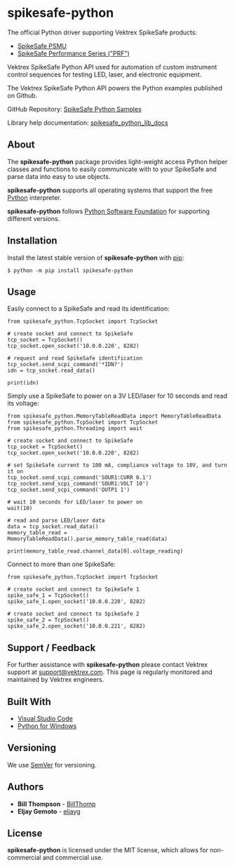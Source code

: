# spikesafe-python

The official Python driver supporting Vektrex SpikeSafe products:
- [SpikeSafe PSMU](https://www.vektrex.com/products/spikesafe-source-measure-unit/)
- [SpikeSafe Performance Series ("PRF")](https://www.vektrex.com/products/spikesafe-performance-series-precision-pulsed-current-sources/)

Vektrex SpikeSafe Python API used for automation of custom instrument control sequences for testing LED, laser, and electronic equipment.

The Vektrex SpikeSafe Python API powers the Python examples published on Github.

GitHub Repository: [SpikeSafe Python Samples](https://github.com/VektrexElectronicSystems/SpikeSafePythonSamples)

Library help documentation: [spikesafe_python_lib_docs](https://github.com/VektrexElectronicSystems/SpikeSafePythonSamples/tree/master/spikesafe_python_lib_docs)

## About

The **spikesafe-python** package provides light-weight access Python helper classes and functions to easily communicate with to your SpikeSafe and parse data into easy to use objects.

**spikesafe-python** supports all operating systems that support the free [Python](https://www.python.org/) interpreter.

**spikesafe-python** follows [Python Software Foundation](https://devguide.python.org/#status-of-python-branches) for supporting different versions.

## Installation

Install the latest stable version of **spikesafe-python** with [pip](http://pypi.python.org/pypi/pip):

```
$ python -m pip install spikesafe-python
```

## Usage

Easily connect to a SpikeSafe and read its identification:

```
from spikesafe_python.TcpSocket import TcpSocket

# create socket and connect to SpikeSafe
tcp_socket = TcpSocket()
tcp_socket.open_socket('10.0.0.220', 8282)

# request and read SpikeSafe identification
tcp_socket.send_scpi_command('*IDN?')
idn = tcp_socket.read_data()

print(idn)
```

Simply use a SpikeSafe to power on a 3V LED/laser for 10 seconds and read its voltage:

```
from spikesafe_python.MemoryTableReadData import MemoryTableReadData
from spikesafe_python.TcpSocket import TcpSocket
from spikesafe_python.Threading import wait

# create socket and connect to SpikeSafe
tcp_socket = TcpSocket()
tcp_socket.open_socket('10.0.0.220', 8282)

# set SpikeSafe current to 100 mA, compliance voltage to 10V, and turn it on 
tcp_socket.send_scpi_command('SOUR1:CURR 0.1')                                 
tcp_socket.send_scpi_command('SOUR1:VOLT 10')                           
tcp_socket.send_scpi_command('OUTP1 1')

# wait 10 seconds for LED/laser to power on
wait(10)           

# read and parse LED/laser data
data = tcp_socket.read_data()                                            
memory_table_read = MemoryTableReadData().parse_memory_table_read(data)

print(memory_table_read.channel_data[0].voltage_reading)
```

Connect to more than one SpikeSafe:

```
from spikesafe_python.TcpSocket import TcpSocket

# create socket and connect to SpikeSafe 1
spike_safe_1 = TcpSocket()
spike_safe_1.open_socket('10.0.0.220', 8282)

# create socket and connect to SpikeSafe 2
spike_safe_2 = TcpSocket()
spike_safe_2.open_socket('10.0.0.221', 8282)

```

## Support / Feedback

For further assistance with **spikesafe-python** please contact Vektrex support at support@vektrex.com. This page is regularly monitored and maintained by Vektrex engineers.

## Built With

* [Visual Studio Code](https://code.visualstudio.com/)
* [Python for Windows](https://www.python.org/downloads/windows/)

## Versioning

We use [SemVer](http://semver.org/) for versioning.

## Authors

* **Bill Thompson** - [BillThomp](https://github.com/BillThomp)
* **Eljay Gemoto** - [eljayg](https://github.com/eljayg)

## License

**spikesafe-python** is licensed under the MIT license, which allows for non-commercial and commercial use.
